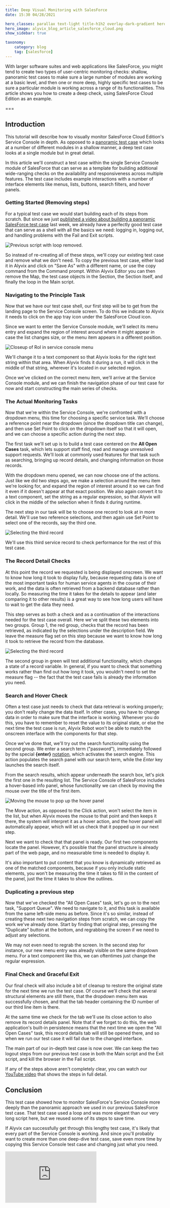 ```yaml
---
title: Deep Visual Monitoring with SalesForce
date: 15:30 04/28/2021

hero_classes: parallax text-light title-h1h2 overlay-dark-gradient hero-large
hero_image: alyvix_blog_article_salesforce_cloud.png
show_sidebar: true

taxonomy:
    category: blog
    tag: [salesforce]
---
```



With larger software suites and web applications like SalesForce, you might tend to create two types of user-centric monitoring checks: shallow, panoramic test cases to make sure a large number of modules are working at a basic level, and then one or more deep, highly specific test cases to be sure a particular module is working across a range of its functionalities. This article shows you how to create a deep check, using SalesForce Cloud Edition as an example.


===


## Introduction

This tutorial will describe how to visually monitor SalesForce Cloud Edition's Service Console in depth. As opposed to a [panoramic test case](https://alyvix.com/blog/20210415_salesforce_cloud) which looks at a number of different modules in a shallow manner, a deep test case looks at a single module but in great detail.

In this article we'll construct a test case within the single Service Console module of SalesForce that can serve as a template for building additional wide-ranging checks on the availability and responsiveness across multiple features. The test case includes example interactions with a number of interface elements like menus, lists, buttons, search filters, and hover panels.

### Getting Started (Removing steps)

For a typical test case we would start building each of its steps from scratch. But since we just [published a video about building a panoramic SalesForce test case](https://www.youtube.com/watch?v=Ykw3oc3Swoo) last week, we already have a perfectly good test case that can serve as a shell with all the basics we need: logging in, logging out, and handling problems with the Fail and Exit scripts.

![Previous script with loop removed.](alyvix_blog_article_salesforce_cloud_01.png)

So instead of re-creating all of these steps, we'll copy our existing test case and remove what we don't need. To copy the previous test case, either load it in Alyvix and click on "Save As" with a different name, or use the copy command from the Command prompt. Within Alyvix Editor you can then remove the Map, the test case objects in the Section, the Section itself, and finally the loop in the Main script.

### Navigating to the Principle Task

Now that we have our test case shell, our first step will be to get from the landing page to the Service Console screen. To do this we indicate to Alyvix it needs to click on the app tray icon under the SalesForce Cloud icon.

Since we want to enter the Service Console module, we'll select its menu entry and expand the region of interest around where it might appear in case the list changes size, or the menu item appears in a different position.

![Closeup of RoI in service console menu](alyvix_blog_article_salesforce_cloud_02.png)

We'll change it to a text component so that Alyvix looks for the right text string within that area. When Alyvix finds it during a run, it will click in the middle of that string, wherever it's located in our selected region.

Once we've clicked on the correct menu item, we'll arrive at the Service Console module, and we can finish the navigation phase of our test case for now and start constructing the main series of checks. 

### The Actual Monitoring Tasks

Now that we're within the Service Console, we're confronted with a dropdown menu, this time for choosing a specific service task. We'll choose a reference point near the dropdown (since the dropdown title can change), and then use Set Point to click on the dropdown itself so that it will open, and we can choose a specific action during the next step.

The first task we'll set up is to build a test case centered on the **All Open Cases** task, which lets support staff find, read and manage unresolved support requests. We'll look at commonly used features for that task such as searching, bringing up record details, and changing information on those records.

With the dropdown menu opened, we can now choose one of the actions. Just like we did two steps ago, we make a selection around the menu item we're looking for, and expand the region of interest around it so we can find it even if it doesn't appear at that exact position. We also again convert it to a text component, set the string as a regular expression, so that Alyvix will click in the middle of the selection when it finds it during runtime.

The next step in our task will be to choose one record to look at in more detail. We'll use two reference selections, and then again use Set Point to select one of the records, say the third one.

![Selecting the third record](alyvix_blog_article_salesforce_cloud_03.png)

We'll use this third service record to check performance for the rest of this test case.

### The Record Detail Checks

At this point the record we requested is being displayed onscreen. We want to know how long it took to display fully, because requesting data is one of the most important tasks for human service agents in the course of their work, and the data is often retrieved from a backend database rather than locally. So measuring the time it takes for the details to appear (and later comparing it to other results) is a great way to see how long users will have to wait to get the data they need.

This step serves as both a check and as a continuation of the interactions needed for the test case overall. Here we've split these two elements into two groups. Group 1, the red group, checks that the record has been retrieved, as indicated by the selections under the description field. We leave the measure flag set on this step because we want to know how long it took to retrieve the record from the database.

![Selecting the third record](alyvix_blog_article_salesforce_cloud_04.png)

The second group in green will test additional functionality, which changes a state of a record variable. In general, if you want to check that something works rather than find out how long it took, you wouldn't need to set the measure flag -- the fact that the test case fails is already the information you need.

### Search and Hover Check

Often a test case just needs to check that data retrieval is working properly; you don't really change the data itself. In other cases, you have to change data in order to make sure that the interface is working. Whenever you do this, you have to remember to reset the value to its original state, or else the next time the test case is run, Alyvix Robot won't be able to match the onscreen interface with the components for that step.

Once we've done that, we'll try out the search functionality using the second group. We enter a search term ("password"), immediately followed by the special **{enter}** [notation](https://alyvix.com/learn/test_case_building/designer_strings.html#special-characters), which activates the search engine. This action populates the search panel with our search term, while the *Enter* key launches the search itself.

From the search results, which appear underneath the search box, let's pick the first one in the resulting list. The Service Console of SalesForce includes a hover-based info panel, whose functionality we can check by moving the mouse over the title of the first item.

![Moving the mouse to pop up the hover panel](alyvix_blog_article_salesforce_cloud_05.png)

The Move action, as opposed to the Click action, won't select the item in the list, but when Alyvix moves the mouse to that point and then keeps it there, the system will interpret it as a hover action, and the hover panel will automatically appear, which will let us check that it popped up in our next step.

Next we want to check that that panel is ready. Our first two components locate the panel. However, it's possible that the panel structure is already part of the web page, and no measurable time is needed to display it.

It's also important to put content that you know is dynamically retrieved as one of the matched components, because if you only include static elements, you won't be measuring the time it takes to fill in the content of the panel, just the time it takes to show the outlines.

### Duplicating a previous step

Now that we've checked the "All Open Cases" task, let's go on to the next task, "Support Queue". We need to navigate to it, and this task is available from the same left-side menu as before. Since it's so similar, instead of creating these next two navigation steps from scratch, we can copy the work we've already done. Start by finding that original step, pressing the "Duplicate" button at the bottom, and regrabbing the screen if we need to adjust any selections.

We may not even need to regrab the screen. In the second step for instance, our new menu entry was already visible on the same dropdown menu. For a text component like this, we can oftentimes just change the regular expression.

### Final Check and Graceful Exit

Our final check will also include a bit of cleanup to restore the original state for the next time we run the test case. Of course we'll check that several structural elements are still there, that the dropdown menu item was successfully chosen, and that the tab header containing the ID number of our third line item is there.

At the same time we check for the tab we'll use its close action to also remove its record details panel. Note that if we forget to do this, the web application's built-in persistence means that the next time we open the "All Open Cases" task, this record details tab will still be opened there, and so when we run our test case it will fail due to the changed interface.

The main part of our in-depth test case is now over. We can keep the two logout steps from our previous test case in both the Main script and the Exit script, and kill the browser in the Fail script.

If any of the steps above aren't completely clear, you can watch our [YouTube video](https://youtu.be/QyZ-o4KIhZw) that shows the steps in full detail.


## Conclusion

This test case showed how to monitor SalesForce's Service Console more deeply than the panoramic approach we used in our previous SalesForce test case. That test case used a loop and was more elegant than our very long script here, but we reused some of its steps to save time.

If Alyvix can successfully get through this lengthy test case, it's likely that every part of the Service Console is working. And since you'll probably want to create more than one deep-dive test case, save even more time by copying this Service Console test case and changing just what you need.

<iframe width="288" height="162" src="https://www.youtube.com/embed/QyZ-o4KIhZw?color=white&rel=0" frameborder="0" allow="accelerometer; autoplay; encrypted-media; gyroscope; picture-in-picture" allowfullscreen></iframe>
